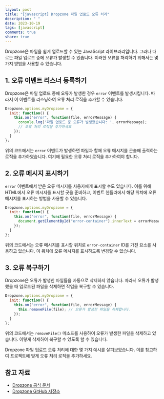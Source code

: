 ```yaml
---
layout: post
title: "[javascript] Dropzone 파일 업로드 오류 처리"
description: " "
date: 2023-10-19
tags: [javascript]
comments: true
share: true
---
```


Dropzone은 파일을 쉽게 업로드할 수 있는 JavaScript 라이브러리입니다. 그러나 때로는 파일 업로드 중에 오류가 발생할 수 있습니다. 이러한 오류를 처리하기 위해서는 몇 가지 방법을 사용할 수 있습니다.

## 1. 오류 이벤트 리스너 등록하기

Dropzone은 파일 업로드 중에 오류가 발생한 경우 `error` 이벤트를 발생시킵니다. 따라서 이 이벤트를 리스닝하여 오류 처리 로직을 추가할 수 있습니다.

```javascript
Dropzone.options.myDropzone = {
  init: function() {
    this.on("error", function(file, errorMessage) {
      console.log('파일 업로드 중 오류가 발생했습니다: ', errorMessage);
      // 오류 처리 로직을 추가하세요
    });
  }
};
```

위의 코드에서는 `error` 이벤트가 발생하면 파일과 함께 오류 메시지를 콘솔에 출력하는 로직을 추가하였습니다. 여기에 필요한 오류 처리 로직을 추가하여야 합니다.

## 2. 오류 메시지 표시하기

`error` 이벤트에서 받은 오류 메시지를 사용자에게 표시할 수도 있습니다. 이를 위해 HTML에서 오류 메시지를 표시할 곳을 준비하고, 이벤트 핸들러에서 해당 위치에 오류 메시지를 표시하는 방법을 사용할 수 있습니다.

```javascript
Dropzone.options.myDropzone = {
  init: function() {
    this.on("error", function(file, errorMessage) {
      document.getElementById("error-container").innerText = errorMessage;
    });
  }
};
```

위의 코드에서는 오류 메시지를 표시할 위치로 `error-container` ID를 가진 요소를 사용하고 있습니다. 이 위치에 오류 메시지를 표시하도록 변경할 수 있습니다.

## 3. 오류 복구하기

Dropzone은 오류가 발생한 파일들을 자동으로 삭제하지 않습니다. 따라서 오류가 발생했을 때 업로드된 파일을 삭제하면 작업을 복구할 수 있습니다.

```javascript
Dropzone.options.myDropzone = {
  init: function() {
    this.on("error", function(file, errorMessage) {
      this.removeFile(file); // 오류가 발생한 파일을 삭제합니다.
    });
  }
};
```

위의 코드에서는 `removeFile()` 메소드를 사용하여 오류가 발생한 파일을 삭제하고 있습니다. 이렇게 삭제하여 복구할 수 있도록 할 수 있습니다.

Dropzone 파일 업로드 오류 처리에 대한 몇 가지 예시를 살펴보았습니다. 이를 참고하여 프로젝트에 맞게 오류 처리 로직을 추가하세요.

## 참고 자료

- [Dropzone 공식 문서](https://www.dropzonejs.com/)
- [Dropzone GitHub 저장소](https://github.com/dropzone/dropzone)